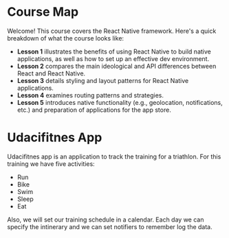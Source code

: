 Course Map
==========

Welcome! This course covers the React Native framework. Here's a quick breakdown of what the course looks like:

- **Lesson 1** illustrates the benefits of using React Native to build native applications, as well as how to set up an effective dev environment.
- **Lesson 2** compares the main ideological and API differences between React and React Native.
- **Lesson 3** details styling and layout patterns for React Native applications.
- **Lesson 4** examines routing patterns and strategies.
- **Lesson 5** introduces native functionality (e.g., geolocation, notifications, etc.) and preparation of applications for the app store.

Udacifitnes App
===============

Udacifitnes app is an application to track the training for a triathlon. For this training we have five activities:

- Run
- Bike
- Swim
- Sleep
- Eat

Also, we will set our training schedule in a calendar. Each day we can specify the intinerary and we can set notifiers to remember log the data.